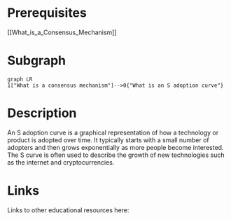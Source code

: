 # Prerequisites
[[What_is_a_Consensus_Mechanism]]



# Subgraph

```mermaid
graph LR
1["What is a consensus mechanism"]-->0{"What is an S adoption curve"}
```



# Description
  
An S adoption curve is a graphical representation of how a technology or product is adopted over time. It typically starts with a small number of adopters and then grows exponentially as more people become interested. The S curve is often used to describe the growth of new technologies such as the internet and cryptocurrencies.

# Links
Links to other educational resources here: